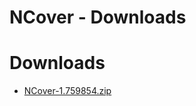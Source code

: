 
NCover - Downloads
==================

# Downloads

- [NCover-1.759854.zip](https://raw.githubusercontent.com/UrbanCode/IBM-UCB-PLUGINS/main/files/NCover/NCover-1.759854.zip)
